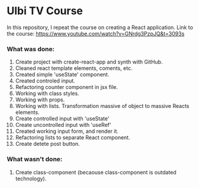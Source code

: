 # Ulbi TV Course

In this repository, I repeat the course on creating a React application. Link to the course: https://www.youtube.com/watch?v=GNrdg3PzpJQ&t=3093s

### What was done:
1. Create project with create-react-app and synth with GitHub.
2. Cleaned react template elements, coments, etc.
3. Created simple 'useState' component.
4. Created controled input.
5. Refactoring counter component in jsx file.
6. Working with class styles.
7. Working with props.
8. Working with lists. Transformation massive of object to massive Reacts elements. 
9. Create controlled input with 'useState'
10. Create uncontrolled input with 'useRef'
11. Created working input form, and render it.
12. Refactoring lists to separate React component.
13. Create detete post button.

### What wasn't done:
1. Create class-component (becaouse class-component is outdated technology).
